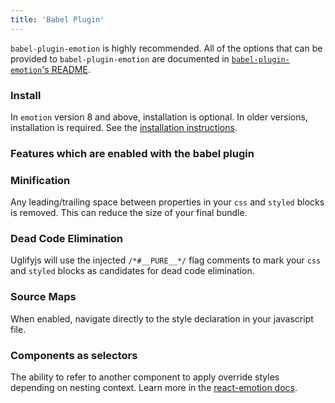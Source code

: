 ```yaml
---
title: 'Babel Plugin'
---
```


`babel-plugin-emotion` is highly recommended. All of the options that can be provided to `babel-plugin-emotion` are documented in [`babel-plugin-emotion`'s README](https://github.com/emotion-js/emotion/tree/master/packages/babel-plugin-emotion).

### Install

In `emotion` version 8 and above, installation is optional. In older versions, installation is required. See the [installation instructions](/docs/install.md).

### Features which are enabled with the babel plugin

### Minification

Any leading/trailing space between properties in your `css` and `styled` blocks is removed. This can reduce the size of your final bundle.

### Dead Code Elimination

Uglifyjs will use the injected `/*#__PURE__*/` flag comments to mark your `css` and `styled` blocks as candidates for dead code elimination.

### Source Maps

When enabled, navigate directly to the style declaration in your javascript file.

### Components as selectors

The ability to refer to another component to apply override styles depending on nesting context. Learn more in the [react-emotion docs](/docs/styled.md#targeting-another-emotion-component).
